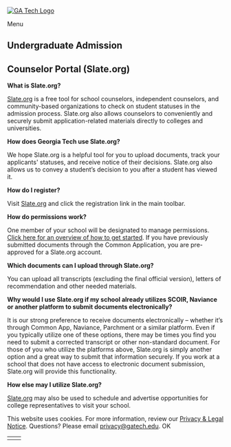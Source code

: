 [![GA Tech Logo](https://admission.gatech.edu/images/gt-logo-oneline-white.svg)](https://admission.gatech.edu/)

Menu

## Undergraduate Admission

## Counselor Portal (Slate.org)

**What is Slate.org?**

[Slate.org](https://slate.org/) is a free tool for school counselors, independent counselors, and community-based organizations to check on student statuses in the admission process. Slate.org also allows counselors to conveniently and securely submit application-related materials directly to colleges and universities.

**How does Georgia Tech use Slate.org?**

We hope Slate.org is a helpful tool for you to upload documents, track your applicants' statuses, and receive notice of their decisions. Slate.org also allows us to convey a student’s decision to you after a student has viewed it.

**How do I register?**

Visit [Slate.org](https://slate.org/) and click the registration link in the main toolbar.

**How do permissions work?**

One member of your school will be designated to manage permissions. [Click here for an overview of how to get started](https://technolutions.zendesk.com/hc/en-us/articles/115001523092-Getting-Started-Overview-School-Counselors). If you have previously submitted documents through the Common Application, you are pre-approved for a Slate.org account.

**Which documents can I upload through Slate.org?**

You can upload all transcripts (excluding the final official version), letters of recommendation and other needed materials.

**Why would I use Slate.org if my school already utilizes SCOIR, Naviance or another platform to submit documents electronically?**

It is our strong preference to receive documents electronically – whether it’s through Common App, Naviance, Parchment or a similar platform. Even if you typically utilize one of these options, there may be times you find you need to submit a corrected transcript or other non-standard document. For those of you who utilize the platforms above, Slate.org is simply another option and a great way to submit that information securely. If you work at a school that does not have access to electronic document submission, Slate.org will provide this functionality.

**How else may I utilize Slate.org?**

[Slate.org](https://slate.org/) may also be used to schedule and advertise opportunities for college representatives to visit your school.

This website uses cookies. For more information, review our [Privacy & Legal Notice](https://www.gatech.edu/privacy). Questions? Please email [privacy@gatech.edu](mailto:privacy@gatech.edu).
OK

|     |     |
| --- | --- |
|  |  |